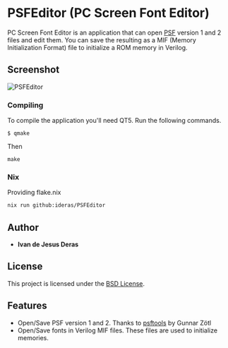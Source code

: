 # PSFEditor (PC Screen Font Editor)

PC Screen Font Editor is an application that can open [PSF](https://wiki.osdev.org/PC_Screen_Font) version 1 and 2 files and edit them.
You can save the resulting as a MIF (Memory Initialization Format) file to initialize a ROM memory in Verilog.

## Screenshot

![PSFEditor](psfeditor.png?raw=true)

### Compiling

To compile the application you'll need QT5. Run the following commands.

```
$ qmake
```

Then

```
make
```

### Nix

Providing flake.nix

```bash
nix run github:ideras/PSFEditor
```

## Author

* **Ivan de Jesus Deras**

## License

This project is licensed under the [BSD License](https://opensource.org/licenses/BSD-3-Clause).

## Features

* Open/Save PSF version 1 and 2. Thanks to [psftools](https://tset.de/psftools/index.html) by Gunnar Zötl
* Open/Save fonts in Verilog MIF files. These files are used to initialize memories.
